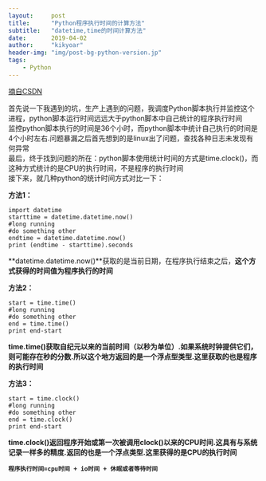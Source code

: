 ```yaml
---
layout:     post
title:      "Python程序执行时间的计算方法"
subtitle:   "datetime,time的时间计算方法"
date:       2019-04-02
author:     "kikyoar"
header-img: "img/post-bg-python-version.jp"
tags:
    - Python
---  
```


[摘自CSDN](https://blog.csdn.net/wangshuang1631/article/details/54286551)

首先说一下我遇到的坑，生产上遇到的问题，我调度Python脚本执行并监控这个进程，python脚本运行时间远远大于python脚本中自己统计的程序执行时间  
监控python脚本执行的时间是36个小时，而python脚本中统计自己执行的时间是4个小时左右.问题暴漏之后首先想到的是linux出了问题，查找各种日志未发现有何异常   
最后，终于找到问题的所在：python脚本使用统计时间的方式是time.clock()，而这种方式统计的是CPU的执行时间，不是程序的执行时间   
接下来，就几种python的统计时间方式对比一下：

**方法1：**  

	import datetime
	starttime = datetime.datetime.now()
	#long running
	#do something other
	endtime = datetime.datetime.now()
	print (endtime - starttime).seconds

**datetime.datetime.now()**获取的是当前日期，在程序执行结束之后，**这个方式获得的时间值为程序执行的时间**  

**方法2：**  

	start = time.time()
	#long running
	#do something other
	end = time.time()
	print end-start


**time.time()**获取自纪元以来的当前时间（以秒为单位）.如果系统时钟提供它们，则可能存在秒的分数.所以这个地方返回的是一个浮点型类型.这里获取的也是**程序的执行时间**  

**方法3：**  

	start = time.clock()
	#long running
	#do something other
	end = time.clock()
	print end-start


**time.clock()**返回程序开始或第一次被调用clock()以来的CPU时间.这具有与系统记录一样多的精度.返回的也是一个浮点类型.这里获得的是**CPU的执行时间**  
 
**`程序执行时间=cpu时间 + io时间 + 休眠或者等待时间`**

